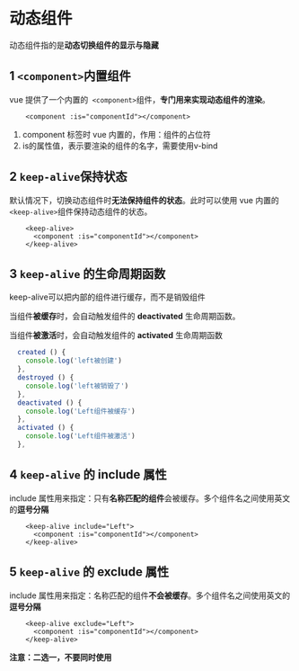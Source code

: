 # 动态组件

动态组件指的是**动态切换组件的显示与隐藏**

## 1  `<component>`内置组件

vue 提供了一个内置的` <component>`组件，**专门用来实现动态组件的渲染**。

```
    <component :is="componentId"></component>
```

1. component 标签时 vue 内置的，作用：组件的占位符
2. is的属性值，表示要渲染的组件的名字，需要使用v-bind

## 2 `keep-alive`保持状态

默认情况下，切换动态组件时**无法保持组件的状态**。此时可以使用 vue 内置的`<keep-alive>`组件保持动态组件的状态。

```
    <keep-alive>
      <component :is="componentId"></component>
    </keep-alive>
```

## 3 `keep-alive` 的生命周期函数

keep-alive可以把内部的组件进行缓存，而不是销毁组件

当组件**被缓存**时，会自动触发组件的 **deactivated** 生命周期函数。 

当组件**被激活**时，会自动触发组件的 **activated** 生命周期函数

```js
  created () {
    console.log('left被创建')
  },
  destroyed () {
    console.log('left被销毁了')
  },
  deactivated () {
    console.log('Left组件被缓存')
  },
  activated () {
    console.log('Left组件被激活')
  },
```

## 4  `keep-alive` 的 include 属性

include 属性用来指定：只有**名称匹配的组件**会被缓存。多个组件名之间使用英文的**逗号分隔**

```
    <keep-alive include="Left">
      <component :is="componentId"></component>
    </keep-alive>
```

## 5 `keep-alive` 的 exclude 属性

include 属性用来指定：名称匹配的组件**不会被缓存**。多个组件名之间使用英文的**逗号分隔**

```
    <keep-alive exclude="Left">
      <component :is="componentId"></component>
    </keep-alive>
```

**注意：二选一，不要同时使用**


